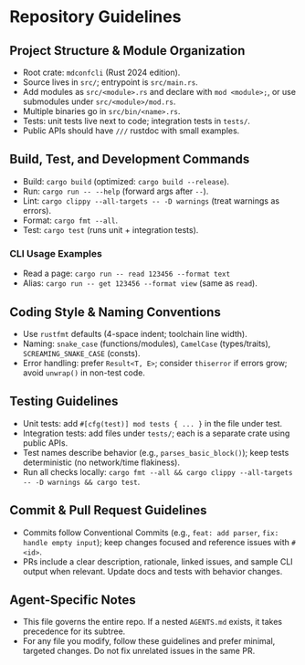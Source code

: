 # Repository Guidelines

## Project Structure & Module Organization
- Root crate: `mdconfcli` (Rust 2024 edition).
- Source lives in `src/`; entrypoint is `src/main.rs`.
- Add modules as `src/<module>.rs` and declare with `mod <module>;`, or use submodules under `src/<module>/mod.rs`.
- Multiple binaries go in `src/bin/<name>.rs`.
- Tests: unit tests live next to code; integration tests in `tests/`.
- Public APIs should have `///` rustdoc with small examples.

## Build, Test, and Development Commands
- Build: `cargo build` (optimized: `cargo build --release`).
- Run: `cargo run -- --help` (forward args after `--`).
- Lint: `cargo clippy --all-targets -- -D warnings` (treat warnings as errors).
- Format: `cargo fmt --all`.
- Test: `cargo test` (runs unit + integration tests).

### CLI Usage Examples
- Read a page: `cargo run -- read 123456 --format text`
- Alias: `cargo run -- get 123456 --format view` (same as `read`).

## Coding Style & Naming Conventions
- Use `rustfmt` defaults (4-space indent; toolchain line width).
- Naming: `snake_case` (functions/modules), `CamelCase` (types/traits), `SCREAMING_SNAKE_CASE` (consts).
- Error handling: prefer `Result<T, E>`; consider `thiserror` if errors grow; avoid `unwrap()` in non-test code.

## Testing Guidelines
- Unit tests: add `#[cfg(test)] mod tests { ... }` in the file under test.
- Integration tests: add files under `tests/`; each is a separate crate using public APIs.
- Test names describe behavior (e.g., `parses_basic_block()`); keep tests deterministic (no network/time flakiness).
- Run all checks locally: `cargo fmt --all && cargo clippy --all-targets -- -D warnings && cargo test`.

## Commit & Pull Request Guidelines
- Commits follow Conventional Commits (e.g., `feat: add parser`, `fix: handle empty input`); keep changes focused and reference issues with `#<id>`.
- PRs include a clear description, rationale, linked issues, and sample CLI output when relevant. Update docs and tests with behavior changes.

## Agent-Specific Notes
- This file governs the entire repo. If a nested `AGENTS.md` exists, it takes precedence for its subtree.
- For any file you modify, follow these guidelines and prefer minimal, targeted changes. Do not fix unrelated issues in the same PR.
